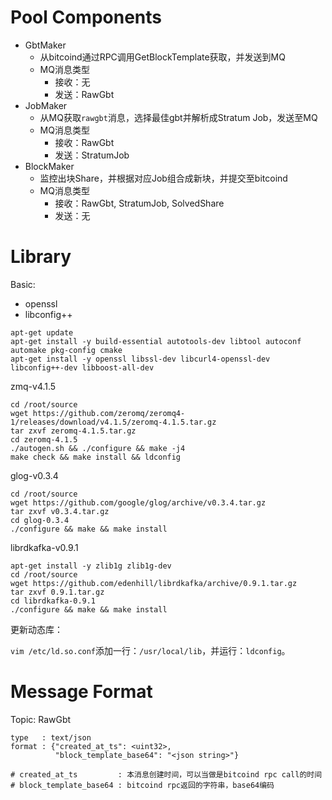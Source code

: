 Pool Components
==================

* GbtMaker
  * 从bitcoind通过RPC调用GetBlockTemplate获取，并发送到MQ
  * MQ消息类型
    * 接收：无
    * 发送：RawGbt
* JobMaker
  * 从MQ获取`rawgbt`消息，选择最佳gbt并解析成Stratum Job，发送至MQ
  * MQ消息类型
    * 接收：RawGbt
    * 发送：StratumJob
* BlockMaker
  * 监控出块Share，并根据对应Job组合成新块，并提交至bitcoind
  * MQ消息类型
    * 接收：RawGbt, StratumJob, SolvedShare
    * 发送：无


Library
============

Basic:

* openssl
* libconfig++

```
apt-get update
apt-get install -y build-essential autotools-dev libtool autoconf automake pkg-config cmake
apt-get install -y openssl libssl-dev libcurl4-openssl-dev libconfig++-dev libboost-all-dev
```

zmq-v4.1.5

```
cd /root/source
wget https://github.com/zeromq/zeromq4-1/releases/download/v4.1.5/zeromq-4.1.5.tar.gz
tar zxvf zeromq-4.1.5.tar.gz
cd zeromq-4.1.5
./autogen.sh && ./configure && make -j4
make check && make install && ldconfig
```

glog-v0.3.4

```
cd /root/source
wget https://github.com/google/glog/archive/v0.3.4.tar.gz
tar zxvf v0.3.4.tar.gz
cd glog-0.3.4
./configure && make && make install
```

librdkafka-v0.9.1

```
apt-get install -y zlib1g zlib1g-dev
cd /root/source
wget https://github.com/edenhill/librdkafka/archive/0.9.1.tar.gz
tar zxvf 0.9.1.tar.gz
cd librdkafka-0.9.1
./configure && make && make install
```

更新动态库：

`vim /etc/ld.so.conf`添加一行：`/usr/local/lib`，并运行：`ldconfig`。

Message Format
==============

Topic: RawGbt

```
type   : text/json
format : {"created_at_ts": <uint32>,
          "block_template_base64": "<json string>"}
          
# created_at_ts         : 本消息创建时间，可以当做是bitcoind rpc call的时间
# block_template_base64 : bitcoind rpc返回的字符串，base64编码
```
